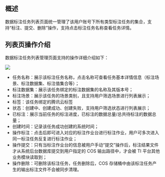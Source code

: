 ## 概述

数据标注任务列表页面统一管理了该用户账号下所有类型标注任务的集合，支持“标注、提交、删除”操作，支持点击标注任务名称查看任务详情。



## 列表页操作介绍
数据标注任务列表管理页面支持的操作详细介绍如下：

![](https://qcloudimg.tencent-cloud.cn/raw/a50f633beb5a28a133544cc536bf22e4.jpg)

- 任务名称：展示该标注任务名称，点击名称可查看任务基本详情信息（标注场景、标注数据集、标注值集合等）；
- 标注数据集：展示该任务绑定的标注数据集的名称及其版本号；
- 标注场景：展示该任务的场景类别，且支持用户筛选场景进行列表展示；
- 标签：该任务绑定的腾讯云标签
- 状态：创建中、创建成功、创建失败，支持用户筛选状态进行列表展示；
- 已标注：展示当前任务的标注进度，已标注的数据总量/总共待标注的数据总量；
- 创建时间：记录该任务成功创建的系统时间；
- 操作标注：点击后即可进入对应的标注作业台进行标注作业，用户可多次进入同一标注任务反复进行标注作业；
- 操作提交：只有当标注作业台的信息被用户手动“提交”操作后，标注结果文件才从系统后台数据库提交到用户指定的 COS 输出路径中，才会被 TI 平台其他业务模块读取到；
- 操作删除：可删除该标注任务，任务删除后，COS 存储桶中由该标注任务产生的输出标注文件不会被同步清理。

